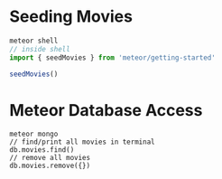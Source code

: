 # Seeding Movies

```js
meteor shell
// inside shell
import { seedMovies } from 'meteor/getting-started'

seedMovies()
```

# Meteor Database Access
```
meteor mongo
// find/print all movies in terminal
db.movies.find()
// remove all movies
db.movies.remove({})
```